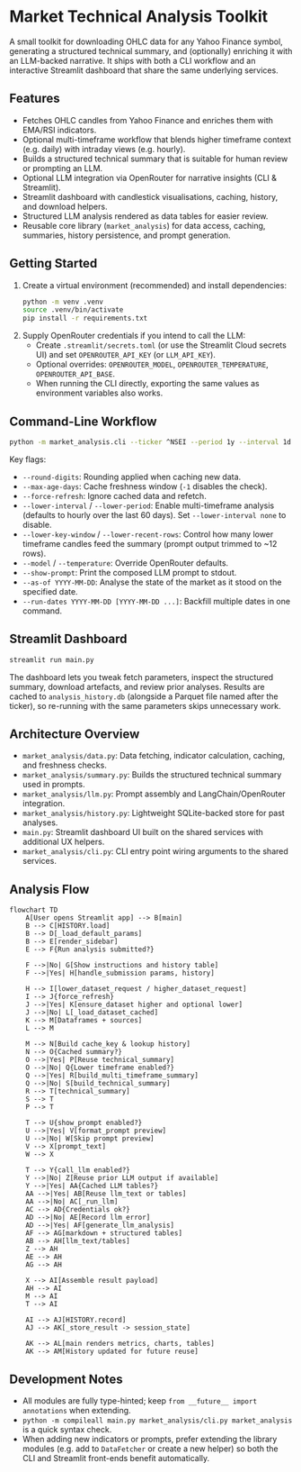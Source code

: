 # Market Technical Analysis Toolkit

A small toolkit for downloading OHLC data for any Yahoo Finance symbol, generating a structured technical summary, and (optionally) enriching it with an LLM-backed narrative. It ships with both a CLI workflow and an interactive Streamlit dashboard that share the same underlying services.

## Features
- Fetches OHLC candles from Yahoo Finance and enriches them with EMA/RSI indicators.
- Optional multi-timeframe workflow that blends higher timeframe context (e.g. daily) with intraday views (e.g. hourly).
- Builds a structured technical summary that is suitable for human review or prompting an LLM.
- Optional LLM integration via OpenRouter for narrative insights (CLI & Streamlit).
- Streamlit dashboard with candlestick visualisations, caching, history, and download helpers.
- Structured LLM analysis rendered as data tables for easier review.
- Reusable core library (`market_analysis`) for data access, caching, summaries, history persistence, and prompt generation.

## Getting Started
1. Create a virtual environment (recommended) and install dependencies:
   ```bash
   python -m venv .venv
   source .venv/bin/activate
   pip install -r requirements.txt
   ```
2. Supply OpenRouter credentials if you intend to call the LLM:
   - Create `.streamlit/secrets.toml` (or use the Streamlit Cloud secrets UI) and set `OPENROUTER_API_KEY` (or `LLM_API_KEY`).
   - Optional overrides: `OPENROUTER_MODEL`, `OPENROUTER_TEMPERATURE`, `OPENROUTER_API_BASE`.
   - When running the CLI directly, exporting the same values as environment variables also works.

## Command-Line Workflow
```bash
python -m market_analysis.cli --ticker ^NSEI --period 1y --interval 1d --summary-only
```
Key flags:
- `--round-digits`: Rounding applied when caching new data.
- `--max-age-days`: Cache freshness window (`-1` disables the check).
- `--force-refresh`: Ignore cached data and refetch.
- `--lower-interval` / `--lower-period`: Enable multi-timeframe analysis (defaults to hourly over the last 60 days). Set `--lower-interval none` to disable.
- `--lower-key-window` / `--lower-recent-rows`: Control how many lower timeframe candles feed the summary (prompt output trimmed to ~12 rows).
- `--model` / `--temperature`: Override OpenRouter defaults.
- `--show-prompt`: Print the composed LLM prompt to stdout.
- `--as-of YYYY-MM-DD`: Analyse the state of the market as it stood on the specified date.
- `--run-dates YYYY-MM-DD [YYYY-MM-DD ...]`: Backfill multiple dates in one command.

## Streamlit Dashboard
```bash
streamlit run main.py
```
The dashboard lets you tweak fetch parameters, inspect the structured summary, download artefacts, and review prior analyses. Results are cached to `analysis_history.db` (alongside a Parquet file named after the ticker), so re-running with the same parameters skips unnecessary work.

## Architecture Overview
- `market_analysis/data.py`: Data fetching, indicator calculation, caching, and freshness checks.
- `market_analysis/summary.py`: Builds the structured technical summary used in prompts.
- `market_analysis/llm.py`: Prompt assembly and LangChain/OpenRouter integration.
- `market_analysis/history.py`: Lightweight SQLite-backed store for past analyses.
- `main.py`: Streamlit dashboard UI built on the shared services with additional UX helpers.
- `market_analysis/cli.py`: CLI entry point wiring arguments to the shared services.

## Analysis Flow
```mermaid
flowchart TD
    A[User opens Streamlit app] --> B[main]
    B --> C[HISTORY.load]
    B --> D[_load_default_params]
    B --> E[render_sidebar]
    E --> F{Run analysis submitted?}

    F -->|No| G[Show instructions and history table]
    F -->|Yes| H[handle_submission params, history]

    H --> I[lower_dataset_request / higher_dataset_request]
    I --> J{force_refresh}
    J -->|Yes| K[ensure_dataset higher and optional lower]
    J -->|No| L[_load_dataset_cached]
    K --> M[Dataframes + sources]
    L --> M

    M --> N[Build cache_key & lookup history]
    N --> O{Cached summary?}
    O -->|Yes| P[Reuse technical_summary]
    O -->|No| Q{Lower timeframe enabled?}
    Q -->|Yes| R[build_multi_timeframe_summary]
    Q -->|No| S[build_technical_summary]
    R --> T[technical_summary]
    S --> T
    P --> T

    T --> U{show_prompt enabled?}
    U -->|Yes| V[format_prompt preview]
    U -->|No| W[Skip prompt preview]
    V --> X[prompt_text]
    W --> X

    T --> Y{call_llm enabled?}
    Y -->|No| Z[Reuse prior LLM output if available]
    Y -->|Yes| AA{Cached LLM tables?}
    AA -->|Yes| AB[Reuse llm_text or tables]
    AA -->|No| AC[_run_llm]
    AC --> AD{Credentials ok?}
    AD -->|No| AE[Record llm_error]
    AD -->|Yes| AF[generate_llm_analysis]
    AF --> AG[markdown + structured tables]
    AB --> AH[llm_text/tables]
    Z --> AH
    AE --> AH
    AG --> AH

    X --> AI[Assemble result payload]
    AH --> AI
    M --> AI
    T --> AI

    AI --> AJ[HISTORY.record]
    AJ --> AK[_store_result -> session_state]

    AK --> AL[main renders metrics, charts, tables]
    AK --> AM[History updated for future reuse]
```

## Development Notes
- All modules are fully type-hinted; keep `from __future__ import annotations` when extending.
- `python -m compileall main.py market_analysis/cli.py market_analysis` is a quick syntax check.
- When adding new indicators or prompts, prefer extending the library modules (e.g. add to `DataFetcher` or create a new helper) so both the CLI and Streamlit front-ends benefit automatically.
